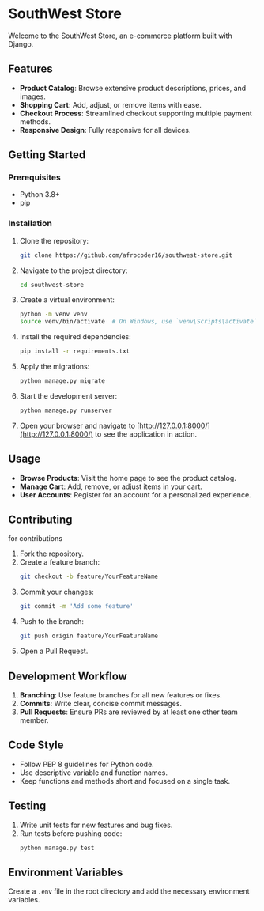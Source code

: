 # SouthWest Store

Welcome to the SouthWest Store, an e-commerce platform built with Django.

## Features
- **Product Catalog**: Browse extensive product descriptions, prices, and images.
- **Shopping Cart**: Add, adjust, or remove items with ease.
- **Checkout Process**: Streamlined checkout supporting multiple payment methods.
- **Responsive Design**: Fully responsive for all devices.

## Getting Started
### Prerequisites
- Python 3.8+
- pip

### Installation
1. Clone the repository:
    ```sh
    git clone https://github.com/afrocoder16/southwest-store.git
    ```

2. Navigate to the project directory:
    ```sh
    cd southwest-store
    ```

3. Create a virtual environment:
    ```sh
    python -m venv venv
    source venv/bin/activate  # On Windows, use `venv\Scripts\activate`
    ```

4. Install the required dependencies:
    ```sh
    pip install -r requirements.txt
    ```

5. Apply the migrations:
    ```sh
    python manage.py migrate
    ```

6. Start the development server:
    ```sh
    python manage.py runserver
    ```

7. Open your browser and navigate to [http://127.0.0.1:8000/](http://127.0.0.1:8000/) to see the application in action.

## Usage
- **Browse Products**: Visit the home page to see the product catalog.
- **Manage Cart**: Add, remove, or adjust items in your cart.
- **User Accounts**: Register for an account for a personalized experience.

## Contributing
for contributions 

1. Fork the repository.
2. Create a feature branch:
    ```sh
    git checkout -b feature/YourFeatureName
    ```
3. Commit your changes:
    ```sh
    git commit -m 'Add some feature'
    ```
4. Push to the branch:
    ```sh
    git push origin feature/YourFeatureName
    ```
5. Open a Pull Request.

## Development Workflow
1. **Branching**: Use feature branches for all new features or fixes.
2. **Commits**: Write clear, concise commit messages.
3. **Pull Requests**: Ensure PRs are reviewed by at least one other team member.

## Code Style
- Follow PEP 8 guidelines for Python code.
- Use descriptive variable and function names.
- Keep functions and methods short and focused on a single task.

## Testing
1. Write unit tests for new features and bug fixes.
2. Run tests before pushing code:
    ```sh
    python manage.py test
    ```

## Environment Variables
Create a `.env` file in the root directory and add the necessary environment variables.
